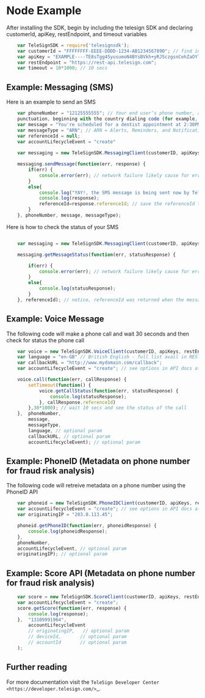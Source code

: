 Node Example
============

After installing the SDK, begin by including the telesign SDK and declaring customerId, apiKey, restEndpoint, and
timeout variables

```javascript
    var TeleSignSDK = require('telesignsdk');
    var customerId = "FFFFFFFF-EEEE-DDDD-1234-AB1234567890"; // find in portal.telesign.com
    var apiKey = "EXAMPLE----TE8sTgg45yusumoN4BYsBVkh+yRJ5czgsnCehZaOYldPJdmFh6NeX8kunZ2zU1YWaUw/0wV6xfw=="; 
    var restEndpoint = "https://rest-api.telesign.com";
    var timeout = 10*1000; // 10 secs

```


Example: Messaging (SMS) 
----------------------------------------

Here is an example to send an SMS

```javascript
    var phoneNumber = "12125555555"; // Your end user’s phone number, as a string of digits without spaces or
    punctuation, beginning with the country dialing code (for example, “1” for North America)
    var message = "You're scheduled for a dentist appointment at 2:30PM.";
    var messageType = "ARN"; // ARN = Alerts, Reminders, and Notifications; OTP = One time password; MKT = Marketing
    var referenceId = null;
    var accountLifecycleEvent = "create"
    
    var messaging = new TeleSignSDK.MessagingClient(customerID, apiKeys, restEndpoint, timeout);

    messaging.sendMessage(function(err, response) {
        if(err) {
            console.error(err); // network failure likely cause for error
        }
        else{
            console.log("YAY!, the SMS message is being sent now by TeleSign!");
            console.log(response);
            referenceId=response.referenceId; // save the referenceId to check status of the message 
        }
    }, phoneNumber, message, messageType);
```

Here is how to check the status of your SMS

```javascript

    var messaging = new TeleSignSDK.MessagingClient(customerID, apiKeys, restEndpoint, timeout);

    messaging.getMessageStatus(function(err, statusResponse) {

        if(err) {
            console.error(err); // network failure likely cause for error
        }
        else{
            console.log(statusResponse);
        }
    }, referenceId); // notice, referenceId was returned when the message was sent
```


Example: Voice Message 
-------------------------------------

The following code will make a phone call and wait 30 seconds and then check for status the phone call

```javascript
    var voice = new TeleSignSDK.VoiceClient(customerID, apiKeys, restEndpoint, timeout);
    var language = "en-GB" // British English - full list avail in REST docs ai developer.telesign.com
    var callbackURL = "http://www.mydomain.com/callback";
    var accountLifecycleEvent = "create"; // see options in API docs at developer.telesign.com

    voice.call(function(err, callResponse) {
        setTimeout(function() {
            voice.getCallStatus(function(err, statusResponse) {
                console.log(statusResponse);
            }, callResponse.referenceId)
        },30*1000); // wait 10 secs and see the status of the call
    },  phoneNumber, 
        message, 
        messageType, 
        language, // optional param
        callbackURL, // optional param
        accountLifecycleEvent); // optional param

```


Example: PhoneID (Metadata on phone number for fraud risk analysis)
-------------------------------------------------------------------

The following code will retreive metadata on a phone number using the PhoneID API

```javascript
    var phoneid = new TeleSignSDK.PhoneIDClient(customerID, apiKeys, restEndpoint, timeout);
    var accountLifecycleEvent = "create"; // see options in API docs at developer.telesign.com
    var originatingIP = "203.0.113.45";

    phoneid.getPhoneID(function(err, phoneidResponse) {
        console.log(phoneidResponse);
    }, 
    phoneNumber,
    accountLifecycleEvent, // optional param
    originatingIP); // optional param
```


Example: Score API (Metadata on phone number for fraud risk analysis)
---------------------------------------------------------------------

```javascript
    var score = new TeleSignSDK.ScoreClient(customerID, apiKeys, restEndpoint, 10*1000);
    var accountLifecycleEvent = "create";
    score.getScore(function(err, response) {
        console.log(response);
    },  "13109991964", 
        accountLifecycleEvent
        // originatingIP,   // optional param
        // deviceId,       // optional param
        // accountId       // optional param
    );

```


Further reading
---------------

For more documentation visit the `TeleSign Developer Center <https://developer.telesign.com/>`_.
